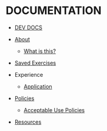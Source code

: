 DOCUMENTATION
=============

* [DEV DOCS](../README.md)
* [About](./intro/README.md)
    * [What is this?](./intro/this-resource.md)

* [Saved Exercises](./exercise/README.md)

* Experience
    * [Application](./exp/README.md)

* [Policies](./policies/README.md)
    * [Acceptable Use Policies](./policies/acceptable-use-policy.md)

* [Resources](./resources/README.md)